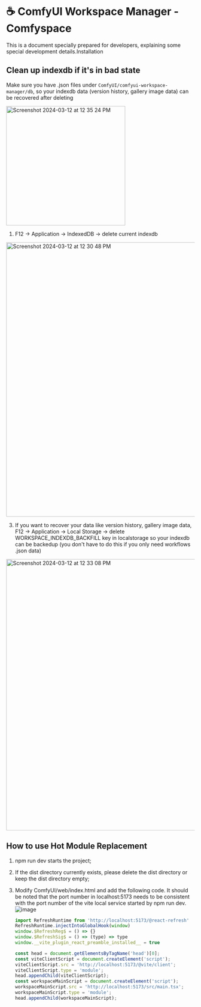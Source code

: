 # ☕️ ComfyUI Workspace Manager - Comfyspace

This is a document specially prepared for developers, explaining some special development details.Installation

## Clean up indexdb if it's in bad state
Make sure you have .json files under `ComfyUI/comfyui-workspace-manager/db`, so your indexdb data (version history, gallery image data) can be recovered after deleting

<img width="318" alt="Screenshot 2024-03-12 at 12 35 24 PM" src="https://github.com/11cafe/comfyui-workspace-manager/assets/18367033/722a96ca-82a3-4126-83fd-2951de0a18cb">

1. F12 -> Application -> IndexedDB -> delete current indexdb

<img width="731" alt="Screenshot 2024-03-12 at 12 30 48 PM" src="https://github.com/11cafe/comfyui-workspace-manager/assets/18367033/4c4f0f6a-e402-4fd5-94cd-b00ff6f2a96f">

3. If you want to recover your data like version history, gallery image data, F12 -> Application -> Local Storage -> delete WORKSPACE_INDEXDB_BACKFILL key in localstorage so your indexdb can be backedup (you don't have to do this if you only need workflows .json data)

<img width="723" alt="Screenshot 2024-03-12 at 12 33 08 PM" src="https://github.com/11cafe/comfyui-workspace-manager/assets/18367033/c9ca969d-fdee-4c1e-bfc5-c646ce241fd8">


## How to use Hot Module Replacement

1. npm run dev starts the project;
2. If the dist directory currently exists, please delete the dist directory or keep the dist directory empty;
3. Modify ComfyUI/web/index.html and add the following code. It should be noted that the port number in localhost:5173 needs to be consistent with the port number of the vite local service started by npm run dev.![image](https://github.com/11cafe/comfyui-workspace-manager/assets/26196917/ef7eabc5-8683-4f9a-93f3-e3ba2b0d3449)

   ```javascript
   import RefreshRuntime from 'http://localhost:5173/@react-refresh'
   RefreshRuntime.injectIntoGlobalHook(window)
   window.$RefreshReg$ = () => {}
   window.$RefreshSig$ = () => (type) => type
   window.__vite_plugin_react_preamble_installed__ = true

   const head = document.getElementsByTagName('head')[0];
   const viteClientScript = document.createElement('script');
   viteClientScript.src = 'http://localhost:5173/@vite/client';
   viteClientScript.type = 'module';
   head.appendChild(viteClientScript);
   const workspaceMainScript = document.createElement('script');
   workspaceMainScript.src = 'http://localhost:5173/src/main.tsx';
   workspaceMainScript.type = 'module';
   head.appendChild(workspaceMainScript);
   ```

